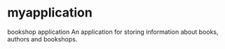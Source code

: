 # myapplication
bookshop application
An application for storing information about books, authors and bookshops.

